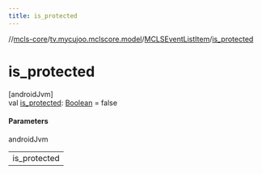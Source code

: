 ```yaml
---
title: is_protected
---
```

//[mcls-core](../../../index.html)/[tv.mycujoo.mclscore.model](../index.html)/[MCLSEventListItem](index.html)/[is_protected](is_protected.html)



# is_protected



[androidJvm]\
val [is_protected](is_protected.html): [Boolean](https://kotlinlang.org/api/latest/jvm/stdlib/kotlin/-boolean/index.html) = false



#### Parameters


androidJvm

| |
|---|
| is_protected |




